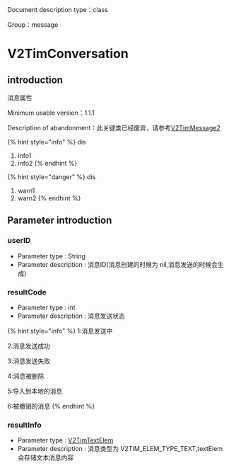 
Document description type：class

Group：message

# V2TimConversation


## introduction

消息属性

Minimum usable version：1.1.1

Description of abandonment：此关键类已经废弃，请参考[V2TimMessage2](../message/V2TimMessage2.md)

{% hint style="info" %}
dis
1. info1
2. info2
{% endhint %}


{% hint style="danger" %}
dis
1. warn1
2. warn2
{% endhint %}


## Parameter introduction


### userID

* Parameter type : String
* Parameter description : 消息ID(消息创建的时候为 nil,消息发送的时候会生成)


### resultCode

* Parameter type : int
* Parameter description : 消息发送状态

{% hint style="info" %}
1:消息发送中

2:消息发送成功

3:消息发送失败

4:消息被删除

5:导入到本地的消息

6:被撤销的消息
{% endhint %}


### resultInfo

* Parameter type : [V2TimTextElem](../../enum/V2TimTextElem.md)
* Parameter description : 消息类型为 V2TIM_ELEM_TYPE_TEXT,textElem 会存储文本消息内容



